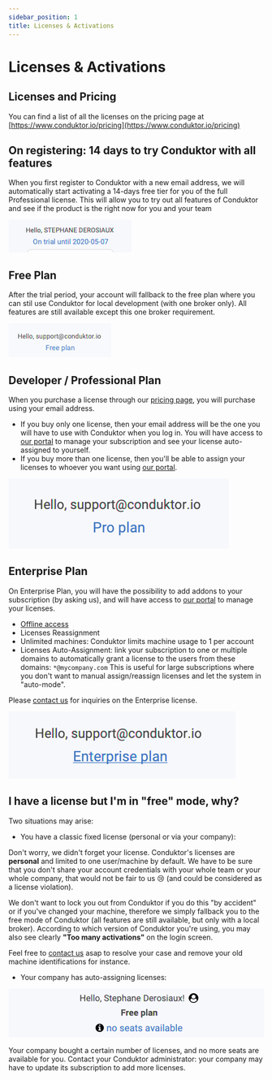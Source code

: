 ```yaml
---
sidebar_position: 1
title: Licenses & Activations
---
```


# Licenses & Activations

## Licenses and Pricing

You can find a list of all the licenses on the pricing page at [https://www.conduktor.io/pricing](https://www.conduktor.io/pricing)

## On registering: 14 days to try Conduktor with all features

When you first register to Conduktor with a new email address, we will automatically start activating a 14-days free tier for you of the full Professional license. This will allow you to try out all features of Conduktor and see if the product is the right now for you and your team

![](<../../assets/image (29).png>)

## Free Plan

After the trial period, your account will fallback to the free plan where you can stil use Conduktor for local development (with one broker only). All features are still available except this one broker requirement.

![](<../../assets/image (34).png>)

## Developer / Professional Plan

When you purchase a license through our [pricing page](https://www.conduktor.io/pricing), you will purchase using your email address.

- If you buy only one license, then your email address will be the one you will have to use with Conduktor when you log in. You will have access to [our portal](https://account.conduktor.io/) to manage your subscription and see your license auto-assigned to yourself.
- If you buy more than one license, then you'll be able to assign your licenses to whoever you want using [our portal](https://account.conduktor.io/).

![](<../../assets/image (19).png>)

## Enterprise Plan

On Enterprise Plan, you will have the possibility to add addons to your subscription (by asking us), and will have access to [our portal](https://account.conduktor.io/) to manage your licenses.

- [Offline access](offline-licenses)
- Licenses Reassignment
- Unlimited machines: Conduktor limits machine usage to 1 per account
- Licenses Auto-Assignment: link your subscription to one or multiple domains to automatically grant a license to the users from these domains: `*@mycompany.com` This is useful for large subscriptions where you don't want to manual assign/reassign licenses and let the system in "auto-mode".

Please [contact us](https://www.conduktor.io/contact) for inquiries on the Enterprise license.

![](<../../assets/image (14).png>)

## I have a license but I'm in "free" mode, why?

Two situations may arise:

- You have a classic fixed license (personal or via your company):

Don't worry, we didn't forget your license. Conduktor's licenses are **personal** and limited to one user/machine by default. We have to be sure that you don't share your account credentials with your whole team or your whole company, that would not be fair to us 😢 (and could be considered as a license violation).

We don't want to lock you out from Conduktor if you do this "by accident" or if you've changed your machine, therefore we simply fallback you to the free mode of Conduktor (all features are still available, but only with a local broker). According to which version of Conduktor you're using, you may also see clearly **"Too many activations"** on the login screen.

Feel free to [contact us](mailto:support@conduktor.io) asap to resolve your case and remove your old machine identifications for instance.

- Your company has auto-assigning licenses:

![all the monthly seats of my company are already claimed for the current month](../../assets/screenshot-2020-10-14-at-09.08.55.png)

Your company bought a certain number of licenses, and no more seats are available for you. Contact your Conduktor administrator: your company may have to update its subscription to add more licenses.
